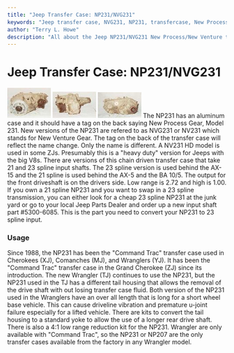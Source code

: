 ```yaml
---
title: "Jeep Transfer Case: NP231/NVG231"
keywords: "Jeep transfer case, NVG231, NP231, transfercase, New Process"
author: "Terry L. Howe"
description: "All about the Jeep NP231/NVG231 New Process/New Venture transfer case."
---
```


# Jeep Transfer Case: NP231/NVG231
[![NP231 front](/xfer/np231fT.jpg)](/xfer/np231f.jpg)
[![NP231 side](/xfer/np231sT.jpg)](/xfer/np231s.jpg)
[![NP231 back](/xfer/np231bT.jpg)](/xfer/np231b.jpg)
The NP231 has an aluminum case and it should have a tag on
the back saying New Process Gear, Model 231.  New versions
of the NP231 are refered to as NVG231 or NV231 which stands
for New Venture Gear.  The tag on the back of the transfer
case will reflect the name change.  Only the name is different.
A NV231 HD model is used in some ZJs.  Presumably this is a
"heavy duty" version for Jeeps with the big V8s.
There are versions of this chain driven
transfer case that take 21 and 23 spline input shafts.  The 23
spline version is used behind the AX-15 and the 21 spline is
used behind the AX-5 and the BA 10/5.  The output for the front
driveshaft is on the drivers side.  Low range is 2.72 and high
is 1.00.
If you own a 21 spline NP231 and you want to swap in a 23 spline
transmission, you can either look for a cheap 23 spline NP231 at
the junk yard or go to your local Jeep Parts Dealer and order up
a new input shaft part #5300-6085.  This is the part you need to
convert your NP231 to 23 spline input.
### Usage
Since 1988, the NP231 has been the "Command Trac" transfer case used
in Cherokees (XJ), Comanches (MJ), and Wranglers (YJ).  It has been
the "Command Trac" transfer case in the Grand Cherokee (ZJ) since its
introduction.  The new Wrangler (TJ) continues to use the NP231, but the
NP231 used in the TJ has a different tail housing that
allows the removal of the drive shaft with out losing transfer
case fluid.
Both version of the NP231 used in the Wranglers have an over all
length that is long for a short wheel base vehicle.  This can cause
driveline vibration and premature u-joint failure especially
for a lifted vehicle.  There are kits to convert the tail housing
to a standard yoke to allow the use of a longer rear drive shaft.
There is also a 4:1 low range reduction kit for the NP231.
Wrangler are only available with "Command Trac", so the NP231 or NP207
are the only transfer cases available from the factory in any Wrangler
model.